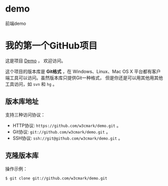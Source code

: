 demo
====

前端demo
# 我的第一个GitHub项目

这是项目 [Demo](https://github.com/w3cmark/demo.git) ，
欢迎访问。

这个项目的版本库是 **Git格式** ，在 Windows、Linux、Mac OS X
平台都有客户端工具可以访问。虽然版本库只提供Git一种格式，
但是你还是可以用其他用其他工具访问，如 ``svn`` 和 ``hg`` 。

## 版本库地址

支持三种访问协议：

* HTTP协议: `https://github.com/w3cmark/demo.git` 。
* Git协议: `git://github.com/w3cmark/demo.git` 。
* SSH协议: `ssh://git@github.com/w3cmark/demo.git` 。

## 克隆版本库

操作示例：

    $ git clone git://github.com/w3cmark/demo.git
